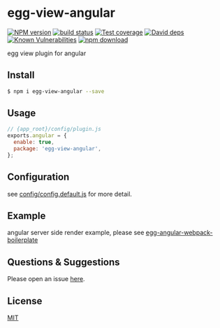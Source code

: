 # egg-view-angular

[![NPM version][npm-image]][npm-url]
[![build status][travis-image]][travis-url]
[![Test coverage][codecov-image]][codecov-url]
[![David deps][david-image]][david-url]
[![Known Vulnerabilities][snyk-image]][snyk-url]
[![npm download][download-image]][download-url]

[npm-image]: https://img.shields.io/npm/v/egg-view-angular.svg?style=flat-square
[npm-url]: https://npmjs.org/package/egg-view-angular
[travis-image]: https://img.shields.io/travis/eggjs/egg-view-angular.svg?style=flat-square
[travis-url]: https://travis-ci.org/eggjs/egg-view-angular
[codecov-image]: https://img.shields.io/codecov/c/github/eggjs/egg-view-angular.svg?style=flat-square
[codecov-url]: https://codecov.io/github/eggjs/egg-view-angular?branch=master
[david-image]: https://img.shields.io/david/eggjs/egg-view-angular.svg?style=flat-square
[david-url]: https://david-dm.org/eggjs/egg-view-angular
[snyk-image]: https://snyk.io/test/npm/egg-view-angular/badge.svg?style=flat-square
[snyk-url]: https://snyk.io/test/npm/egg-view-angular
[download-image]: https://img.shields.io/npm/dm/egg-view-angular.svg?style=flat-square
[download-url]: https://npmjs.org/package/egg-view-angular

egg view plugin for angular

## Install

```bash
$ npm i egg-view-angular --save
```

## Usage

```js
// {app_root}/config/plugin.js
exports.angular = {
  enable: true,
  package: 'egg-view-angular',
};
```

## Configuration

see [config/config.default.js](config/config.default.js) for more detail.

## Example

angular server side render example, please see [egg-angular-webpack-boilerplate](https://github.com/hubcarl/egg-angular-webpack-boilerplate)

## Questions & Suggestions

Please open an issue [here](https://github.com/eggjs/egg/issues).

## License

[MIT](LICENSE)
